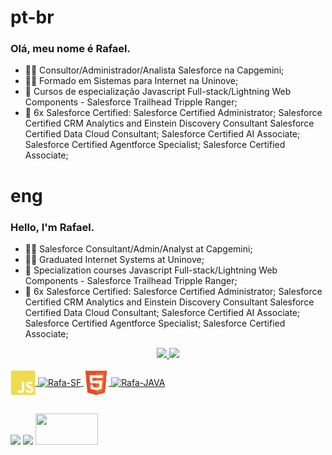 # pt-br
### Olá, meu nome é Rafael.

- :running_man: Consultor/Administrador/Analista Salesforce na Capgemini;
- :man_student: Formado em Sistemas para Internet na Uninove;
- :brain: Cursos de especialização Javascript Full-stack/Lightning Web Components - Salesforce Trailhead Tripple Ranger;
- 📘 6x Salesforce Certified:
                              Salesforce Certified Administrator;
                              Salesforce Certified CRM Analytics and Einstein Discovery Consultant
                              Salesforce Certified Data Cloud Consultant;
                              Salesforce Certified AI Associate;
                              Salesforce Certified Agentforce Specialist;
                              Salesforce Certified Associate;

# eng
### Hello, I'm Rafael.

- :running_man: Salesforce Consultant/Admin/Analyst at Capgemini;
- :man_student: Graduated Internet Systems at Uninove;
- :brain: Specialization courses Javascript Full-stack/Lightning Web Components - Salesforce Trailhead Tripple Ranger;
- 📘 6x Salesforce Certified:
                              Salesforce Certified Administrator;
                              Salesforce Certified CRM Analytics and Einstein Discovery Consultant
                              Salesforce Certified Data Cloud Consultant;
                              Salesforce Certified AI Associate;
                              Salesforce Certified Agentforce Specialist;
                              Salesforce Certified Associate;

<div align="center">
  <a href="https://github.com/rafaellimareis0">
  <img height="160em" src="https://github-readme-stats.vercel.app/api?username=rafaellimareis0&show_icons=true&theme=dark&include_all_commits=true&count_private=true"/>
  <img height="160em" src="https://github-readme-stats.vercel.app/api/top-langs/?username=rafaellimareis0&layout=compact&langs_count=7&theme=dark"/>
</div>
  
<div style="display: inline_block"><br>
  <img align="center" alt="Rafa-Js" height="40" width="40" src="https://raw.githubusercontent.com/devicons/devicon/master/icons/javascript/javascript-plain.svg">
  <img align="center" alt="Rafa-SF" height="40" width="40" src="https://cdn.jsdelivr.net/gh/devicons/devicon/icons/salesforce/salesforce-original.svg">
  <img align="center" alt="Rafa-HTML" height="40" width="40" src="https://raw.githubusercontent.com/devicons/devicon/master/icons/html5/html5-original.svg">
  <img align="center" alt="Rafa-JAVA" height="40" width="40" src="https://hermes.dio.me/skills/9d9ca366-ab09-4b4c-be29-d84e66527df4.png">
</div>
  
   ##
 
  <div>
      <a href="mailto:rafaellimareis0@gmail.com"><img src="https://img.shields.io/badge/Gmail-D14836?style=for-the-badge&logo=gmail&logoColor=white" target="_blank"></a>
      <a href="https://www.linkedin.com/in/rafaellimareis" target="_blank"><img src="https://img.shields.io/badge/-LinkedIn-%230077B5?style=for-the-badge&logo=linkedin&logoColor=white" target="_blank"></a>
      <a href="https://trailblazer.me/id/rafaellimareis"><img height="50" width="100" src="https://cdn.jsdelivr.net/gh/devicons/devicon/icons/salesforce/salesforce-original.svg" target="_blank"></a>
  </div>
